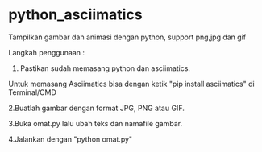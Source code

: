 # python_asciimatics
Tampilkan gambar dan animasi dengan python, support png,jpg dan gif

Langkah penggunaan :
1. Pastikan sudah memasang python dan asciimatics.

Untuk memasang Asciimatics bisa dengan ketik "pip install asciimatics" di Terminal/CMD

2.Buatlah gambar dengan format JPG, PNG atau GIF.

3.Buka omat.py lalu ubah teks dan namafile gambar.

4.Jalankan dengan "python omat.py"
